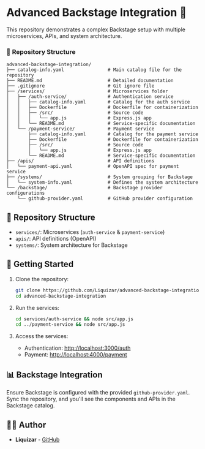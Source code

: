 # Advanced Backstage Integration 🚀

This repository demonstrates a complex Backstage setup with multiple microservices, APIs, and system architecture.

### 📂 **Repository Structure**

```plaintext
advanced-backstage-integration/
├── catalog-info.yaml                # Main catalog file for the repository
├── README.md                        # Detailed documentation
├── .gitignore                       # Git ignore file
├── /services/                       # Microservices folder
│   ├── /auth-service/               # Authentication service
│   │   ├── catalog-info.yaml        # Catalog for the auth service
│   │   ├── Dockerfile               # Dockerfile for containerization
│   │   ├── /src/                    # Source code
│   │   │   └── app.js               # Express.js app
│   │   └── README.md                # Service-specific documentation
│   └── /payment-service/            # Payment service
│       ├── catalog-info.yaml        # Catalog for the payment service
│       ├── Dockerfile               # Dockerfile for containerization
│       ├── /src/                    # Source code
│       │   └── app.js               # Express.js app
│       └── README.md                # Service-specific documentation
├── /apis/                           # API definitions
│   └── payment-api.yaml             # OpenAPI spec for payment service
├── /systems/                        # System grouping for Backstage
│   └── system-info.yaml             # Defines the system architecture
└── /backstage/                      # Backstage provider configurations
    └── github-provider.yaml         # GitHub provider configuration
```


## 📂 Repository Structure
- `services/`: Microservices (`auth-service` & `payment-service`)
- `apis/`: API definitions (OpenAPI)
- `systems/`: System architecture for Backstage

## 🚀 Getting Started
1. Clone the repository:
   ```bash
   git clone https://github.com/Liquizar/advanced-backstage-integration.git
   cd advanced-backstage-integration
   ```

2. Run the services:
   ```bash
   cd services/auth-service && node src/app.js
   cd ../payment-service && node src/app.js
   ```

3. Access the services:
   - Authentication: [http://localhost:3000/auth](http://localhost:3000/auth)
   - Payment: [http://localhost:4000/payment](http://localhost:4000/payment)

## 📊 Backstage Integration
Ensure Backstage is configured with the provided `github-provider.yaml`. Sync the repository, and you'll see the components and APIs in the Backstage catalog.

## 🧑‍💻 Author
- **Liquizar** - [GitHub](https://github.com/Liquizar)
